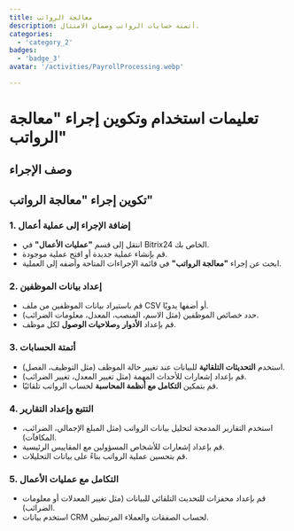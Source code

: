 ```yaml
---
title: معالجة الرواتب
description: أتمتة حسابات الرواتب وضمان الامتثال.
categories: 
  - 'category_2'
badges: 
  - 'badge_3'
avatar: '/activities/PayrollProcessing.webp'

---
```

# تعليمات استخدام وتكوين إجراء "معالجة الرواتب"

## وصف الإجراء

## **تكوين إجراء "معالجة الرواتب"**

### 1. إضافة الإجراء إلى عملية أعمال
- انتقل إلى قسم **"عمليات الأعمال"** في Bitrix24 الخاص بك.
- قم بإنشاء عملية جديدة أو افتح عملية موجودة.
- ابحث عن إجراء **"معالجة الرواتب"** في قائمة الإجراءات المتاحة وأضفه إلى العملية.

### 2. إعداد بيانات الموظفين
- قم باستيراد بيانات الموظفين من ملف CSV أو أضفها يدويًا.
- حدد خصائص الموظفين (مثل الاسم، المنصب، المعدل، معلومات الضرائب).
- قم بإعداد **الأدوار** و**صلاحيات الوصول** لكل موظف.

### 3. أتمتة الحسابات
- استخدم **التحديثات التلقائية** للبيانات عند تغيير حالة الموظف (مثل التوظيف، الفصل).
- قم بإعداد إشعارات للأحداث المهمة (مثل تغيير المعدل، تغيير الضرائب).
- قم بتمكين **التكامل مع أنظمة المحاسبة** لحساب الرواتب تلقائيًا.

### 4. التتبع وإعداد التقارير
- استخدم التقارير المدمجة لتحليل بيانات الرواتب (مثل المبلغ الإجمالي، الضرائب، المكافآت).
- قم بإعداد إشعارات للأشخاص المسؤولين مع المقاييس الرئيسية.
- قم بتحسين عملية الرواتب بناءً على بيانات التحليلات.

### 5. التكامل مع عمليات الأعمال
- قم بإعداد محفزات للتحديث التلقائي للبيانات (مثل تغيير المعدلات أو معلومات الضرائب).
- استخدم بيانات CRM لحساب الصفقات والعملاء المرتبطين.
